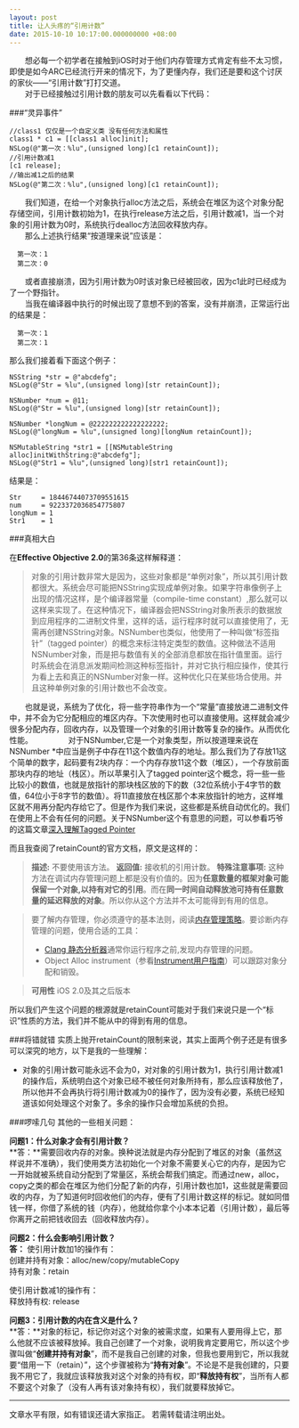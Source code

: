 ```yaml
---
layout: post
title: 让人头疼的“引用计数”
date: 2015-10-10 10:17:00.000000000 +08:00
---
```


　　想必每一个初学者在接触到iOS时对于他们内存管理方式肯定有些不太习惯，即使是如今ARC已经流行开来的情况下，为了更懂内存，我们还是要和这个讨厌的家伙——“引用计数”打打交道。<br/>
　　对于已经接触过引用计数的朋友可以先看看以下代码：


###“灵异事件”

    //class1 仅仅是一个自定义类 没有任何方法和属性 
    class1 * c1 = [[class1 alloc]init]; 
    NSLog(@"第一次：%lu",(unsigned long)[c1 retainCount]); 
    //引用计数减1
    [c1 release];
    //输出减1之后的结果
    NSLog(@"第二次：%lu",(unsigned long)[c1 retainCount]); 
　　我们知道，在给一个对象执行alloc方法之后，系统会在堆区为这个对象分配存储空间，引用计数初始为1，在执行release方法之后，引用计数减1，当一个对象的引用计数为0时，系统执行dealloc方法回收释放内存。<br/>
　　那么上述执行结果“按道理来说”应该是：

      第一次：1
      第二次：0

　　或者直接崩溃，因为引用计数为0时该对象已经被回收，因为c1此时已经成为了一个野指针。<br/>
　　当我在编译器中执行的时候出现了意想不到的答案，没有并崩溃，正常运行出的结果是：

      第一次：1
      第二次：1

那么我们接着看下面这个例子：

    NSString *str = @"abcdefg"; 
    NSLog(@"Str = %lu",(unsigned long)[str retainCount]); 
    
    NSNumber *num = @11; 
    NSLog(@"Str = %lu",(unsigned long)[str retainCount]); 

    NSNumber *longNum = @222222222222222222;
    NSLog(@"longNum = %lu",(unsigned long)[longNum retainCount]);

    NSMutableString *str1 = [[NSMutableString alloc]initWithString:@"abcdefg"];
    NSLog(@"Str1 = %lu",(unsigned long)[str1 retainCount]); 

结果是：

    Str     = 18446744073709551615
    num     = 9223372036854775807
    longNum = 1
    Str1    = 1

###真相大白

在**Effective Objective 2.0**的第36条这样解释道：
>	对象的引用计数非常大是因为，这些对象都是“单例对象”，所以其引用计数都很大。系统会尽可能把NSString实现成单例对象。如果字符串像例子上出现的情况这样，是个编译器常量（compile-time constant）,那么就可以这样来实现了。在这种情况下，编译器会把NSString对象所表示的数据放到应用程序的二进制文件里，这样的话，运行程序时就可以直接使用了，无需再创建NSString对象。NSNumber也类似，他使用了一种叫做“标签指针”（tagged pointer）的概念来标注特定类型的数值。这种做法不适用NSNumber对象，而是把与数值有关的全部消息都放在指针值里面。运行时系统会在消息派发期间检测这种标签指针，并对它执行相应操作，使其行为看上去和真正的NSNumber对象一样。这种优化只在某些场合使用。并且这种单例对象的引用计数也不会改变。

　　也就是说，系统为了优化，将一些字符串作为一个“常量”直接放进二进制文件中，并不会为它分配相应的堆区内存。下次使用时也可以直接使用。这样就会减少很多分配内存，回收内存，以及管理一个对象的引用计数等复杂的操作。从而优化性能。
　　
　　对于NSNumber,它是一个对象类型，所以按道理来说在NSNumber *中应当是例子中存在11这个数值内存的地址。那么我们为了存放11这个简单的数字，起码要有2块内存：一个内存存放11这个数（堆区），一个存放前面那块内存的地址（栈区）。所以苹果引入了tagged pointer这个概念，将一些一些比较小的数值，也就是放指针的那块栈区放的下的数（32位系统小于4字节的数值，64位小于8字节的数值）。将11直接放在栈区那个本来放指针的地方，这样堆区就不用再分配内存给它了。但是作为我们来说，这些都是系统自动优化的。我们在使用上不会有任何的问题。关于NSNumber这个有意思的问题，可以参看巧爷的这篇文章[深入理解Tagged Pointer](http://blog.devtang.com/2014/05/30/understand-tagged-pointer/)



而且我查阅了retainCount的官方文档，原文是这样的：

> **描述:** 不要使用该方法。
> **返回值:** 接收机的引用计数。
> **特殊注意事项:**
> 这种方法在调试内存管理问题上都是没有价值的。因为**任意数量的框架对象可能保留一个对象,以持有对它的引用**。而在**同一时间自动释放池可持有任意数量的延迟释放的对象**。所以你从这个方法并不太可能得到有用的信息。

> 要了解内存管理，你必须遵守的基本法则，阅读[内存管理策略](https://developer.apple.com/library/ios/documentation/Cocoa/Conceptual/MemoryMgmt/Articles/mmRules.html#//apple_ref/doc/uid/20000994)。要诊断内存管理的问题，使用合适的工具：
> - [Clang 静态分析器](http://clang-analyzer.llvm.org)通常你运行程序之前,发现内存管理的问题。
> - Object Alloc instrument（参看[Instrument用户指南](https://developer.apple.com/library/ios/documentation/DeveloperTools/Conceptual/InstrumentsUserGuide/index.html#//apple_ref/doc/uid/TP40004652)）可以跟踪对象分配和销毁。

> **可用性**
> iOS 2.0及其之后版本

所以我们产生这个问题的根源就是retainCount可能对于我们来说只是一个“标识”性质的方法，我们并不能从中的得到有用的信息。

###将错就错
实质上抛开retainCount的限制来说，其实上面两个例子还是有很多可以深究的地方，以下是我的一些理解：
- 对象的引用计数可能永远不会为0，对对象的引用计数为1，执行引用计数减1的操作后，系统明白这个对象已经不被任何对象所持有，那么应该释放他了，所以他并不会再执行将引用计数减为0的操作了，因为没有必要，系统已经知道该如何处理这个对象了。多余的操作只会增加系统的负担。


###啰嗦几句
其他的一些相关问题：

**问题1：什么对象才会有引用计数？**<br/>
**答：**需要回收内存的对象。换种说法就是内存分配到了堆区的对象（虽然这样说并不准确），我们使用类方法初始化一个对象不需要关心它的内存，是因为它一开始就被系统自动分配到了常量区，系统会帮我们搞定。而通过new，alloc，copy之类的都会在堆区为他们分配了新的内存，引用计数也加1，这些就是需要回收的内存，为了知道何时回收他们的内存，便有了引用计数这样的标记。就如同借钱一样，你借了系统的钱（内存），他就给你拿个小本本记着（引用计数），最后等你离开之前把钱收回去（回收释放内存）。

**问题2：什么会影响引用计数？**<br/>
**答：**
使引用计数加1的操作有：<br/>
创建并持有对象：alloc/new/copy/mutableCopy<br/>
持有对象：retain 

使引用计数减1的操作有：<br/>
释放持有权: release <br/>

**问题3：引用计数的内在含义是什么？**<br/>
**答：**对象的标记，标记你对这个对象的被需求度，如果有人要用得上它，那么他就不应该被释放掉。我自己创建了一个对象，说明我肯定要用它，所以这个步骤叫做“**创建并持有对象**”，而不是我自己创建的对象，但我也要用到它，所以我就要“借用一下（retain）”，这个步骤被称为“**持有对象**”。不论是不是我创建的，只要我不用它了，我就应该释放我对这个对象的持有权，即“**释放持有权**”，当所有人都不要这个对象了（没有人再有该对象持有权），我们就要释放掉它。

-------

文章水平有限，如有错误还请大家指正。
若需转载请注明出处。
